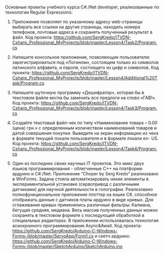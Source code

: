 Основные проекты учебного курса C#./Net developer, реализованные по технологии Regular Expressions:

1. Приложение позволяет по указанному адресу web-страницы выбирать все ссылки на другие страницы, находить номера телефонов, почтовые адреса и сохранять полученный результат в файл. 
Код проекта: https://github.com/SergKredo/ITVDN-Csharp_Professional_MyProjects/blob/master/Lesson4/Task2/Program.cs

2. Напишите консольное приложение, позволяющие пользователю зарегистрироваться под
«Логином», состоящем только из символов латинского алфавита, и пароля, состоящего из
цифр и символов.
Код проекта: https://github.com/SergKredo/ITVDN-Csharp_Professional_MyProjects/blob/master/Lesson4/Additional%20Task/Program.cs

3. Напишите шуточную программу «Дешифратор», которая бы в текстовом файле могла бы
    заменить все предлоги на слово «ГАВ!».
Код проекта: https://github.com/SergKredo/ITVDN-Csharp_Professional_MyProjects/blob/master/Lesson4/Task3/Program.cs

4. Создайте текстовый файл-чек по типу «Наименование товара – 0.00 (цена) грн.» с
определенным количеством наименований товаров и датой совершения покупки. Выведите на
экран информацию из чека в формате текущей локали пользователя и в формате локали en-
US.
Код проекта: https://github.com/SergKredo/ITVDN-Csharp_Professional_MyProjects/blob/master/Lesson4/Task4/Program.cs

5. Один из последних своих научных IT проектов. Это микс двух языков программирования - облегченные C++ на платформе ардуино и C#./Net. Приложение "Choper by Serg Kredo" реализовано в WinForms. Задача стояла автоматизировать некие элементы в экспериментальной установке (сервопривод с различными датчиками) для научной деятельности в голографии. Реализовано полнофункциональное приложение плоттер на языке C#, способное отображать данные с датчиков платы ардуино в виде кривых. Для сглаживания кривых применялись различные фильтры: Калмана, бегущая средняя, медиана. Весь массив полученных данных можно сохранять в текстовом формате с последующей обработкой в специальных редакторах. В приложении использовалась технология асинхронного программирования Async&Await. Код проекта: https://github.com/SergKredo/Arduino-C-Windows-Forms-/blob/master/ServoApp/Form1.cs и скетч ардуино: https://github.com/SergKredo/Arduino-C-Windows-Forms-/blob/master/SketchArduino/SketchArduino.ino
